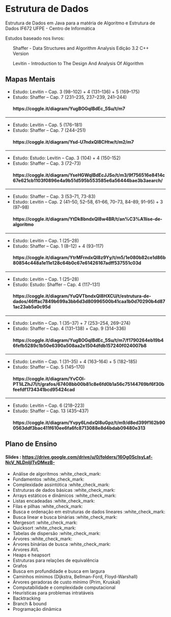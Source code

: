 # Estrutura de Dados
Estrutura de Dados em Java para a matéria de Algoritmo e Estrutura de Dados IF672 UFPE - Centro de Informática

Estudos baseado nos livros: 
<ul> 
 Shaffer - Data Structures and Algorithm Analysis Edição 3.2 C++ Version 
</ul>
<ul>
 Levitin - Introduction to The Design And Analysis Of Algorithm
</ul>

## Mapas Mentais
<ul>
 <li>
  Estudo: Levitin – Cap. 3 (98–102) + 4 (131–136) + 5 (169–175)
 </li>
 <li>
  Estudo: Shaffer – Cap. 7 (231–235, 237–239, 241–244)
 </li>
  <h4>https://coggle.it/diagram/YugBOGqIBdEc_5Su/t/m7</h4>
</ul>

<hr>

<ul>
 <li>
  Estudo: Levitin – Cap. 5 (176–181)
 </li>
 <li>
  Estudo: Shaffer – Cap. 7 (244–251)
 </li>
  <h4>https://coggle.it/diagram/Ysd-U7ndxQl8CHtw/t/m2/m7</h4>
</ul>

<hr>

<ul>
 <li>
  Estudo: Estudo: Levitin – Cap. 3 (104) + 4 (150-152)
 </li>
 <li>
  Estudo: Shaffer – Cap. 3 (72–73)
 </li>
  <h4>https://coggle.it/diagram/YseHGWqIBdEcJJSo/t/m3/9f756516e8414c67e621cb1103f0896e4a9b51d595b553585e6a56444bae3b3aearch/</h4>
</ul>

<hr>

<ul>
 <li>
  Estudo: Shaffer – Cap. 3 (53–71, 73-83)
 </li>
 <li>
  Estudo: Levitin – Cap. 2 (41–50, 52–58, 61–66, 70–73, 84–89, 91–95) + 3 (97–98)
 </li>
  <h4>https://coggle.it/diagram/YtDk8bndxQl8w4BR/t/an%C3%A1lise-de-algoritmo</h4>
</ul>

<hr>

<ul>
 <li>
  Estudo: Levitin – Cap. 1 (25–28)
 </li>
 <li>
  Estudo: Shaffer – Cap. 1 (8–12) + 4 (93–117)
 </li>
  <h4>https://coggle.it/diagram/YtrMFrndxQl8z9Yy/t/m5/1e080b82ce1d86b80854c448a1e11e128c64b0c67e61426167adff537551c03d</h4>
</ul>

<hr>

<ul>
 <li>
  Estudo: Levitin – Cap. 1 (25–28)
 </li>
 <li>
  Estudo: Estudo: Shaffer – Cap. 4 (117–131)
 </li>
  <h4>https://coggle.it/diagram/YuQVTbndxQl8HXCU/t/estrutura-de-dados/46ffac7849b699a3bb6d3d80996500b41caa1b0d70290b4d871ac23ab5a0c95d</h4>
</ul>

<hr>

<ul>
 <li>
  Estudo: Levitin – Cap. 1 (35–37) + 7 (253–254, 269–274)
 </li>
 <li>
  Estudo: Shaffer – Cap. 4 (131–138) + Cap. 9 (314–336)
 </li>
  <h4>https://coggle.it/diagram/YugBOGqIBdEc_5Su/t/m7/f1790264eb19b46fefb5289c1b50e6390a508aa2e1504dfdb157240f024007b8</h4>
</ul>

<hr>

<ul>
 <li>
  Estudo: Levitin – Cap. 1 (31–35) + 4 (163–164) + 5 (182–185)
 </li>
 <li>
  Estudo: Shaffer – Cap. 5 (145–170)
 </li>
  <h4>https://coggle.it/diagram/YvCOl-PT1iLZhJ7l/t/grafos/67408bb00b81c8e6fd0b1a56c75144769bf6f30bfeefdf1734341bcd95424cad</h4>
</ul>

<hr>

<ul>
 <li>Estudo: Levitin – Cap. 6 (218–223)
 </li>
 <li>
  Estudo: Shaffer – Cap. 13 (435–437)
 </li>
  <h4>https://coggle.it/diagram/Yvpy6LndxQl8uGpz/t/m9/d8ed399f162b900563ddf3bac411f610ee6fa6fc8713088e8d4bdab09480e313</h4>
</ul>

## Plano de Ensino
#### Slides : https://drive.google.com/drive/u/0/folders/16Og0ScIsyLaf-NcV_NLDnIjITvDMezB-
<ul>
<li>Análise de algoritmos :white_check_mark:</li>  
<li>Fundamentos :white_check_mark:</li>
<li>Complexidade assintótica :white_check_mark:</li>
<li>Estruturas de dados básicas :white_check_mark:</li>
<li>Arrays estáticos e dinâmicos :white_check_mark:</li>
<li>Listas encadeadas :white_check_mark:</li>
<li>Filas e pilhas :white_check_mark:</li>
<li>Busca e ordenação em estruturas de dados lineares :white_check_mark:</li>
<li>Busca linear e busca binárias :white_check_mark:</li>
<li>Mergesort :white_check_mark:</li>
<li>Quicksort :white_check_mark:</li>
<li>Tabelas de dispersão :white_check_mark:</li>
<li>Árvores :white_check_mark:</li>
<li>Árvores binárias de busca :white_check_mark:</li>
<li>Árvores AVL</li>
<li>Heaps e heapsort</li>
<li>Estruturas para relações de equivalência</li>
<li>Grafos</li>
<li>Busca em profundidade e busca em largura</li>
<li>Caminhos mínimos (Dijkstra, Bellman-Ford, Floyd-Warshall)</li>
<li>Árvores geradoras de custo mínimo (Prim, Kruskal)</li>
<li>Computabilidade e complexidade computacional</li>
<li>Heurísticas para problemas intratáveis</li>
<li>Backtracking</li>
<li>Branch & bound</li>
<li>Programação dinâmica</li>
</ul>
